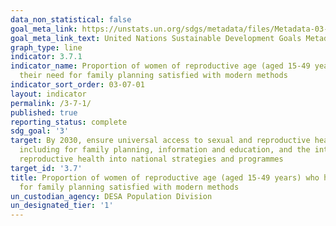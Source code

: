 ```yaml
---
data_non_statistical: false
goal_meta_link: https://unstats.un.org/sdgs/metadata/files/Metadata-03-07-01.pdf
goal_meta_link_text: United Nations Sustainable Development Goals Metadata (pdf 865kB)
graph_type: line
indicator: 3.7.1
indicator_name: Proportion of women of reproductive age (aged 15-49 years) who have
  their need for family planning satisfied with modern methods
indicator_sort_order: 03-07-01
layout: indicator
permalink: /3-7-1/
published: true
reporting_status: complete
sdg_goal: '3'
target: By 2030, ensure universal access to sexual and reproductive health-care services,
  including for family planning, information and education, and the integration of
  reproductive health into national strategies and programmes
target_id: '3.7'
title: Proportion of women of reproductive age (aged 15-49 years) who have their need
  for family planning satisfied with modern methods
un_custodian_agency: DESA Population Division
un_designated_tier: '1'
---
```

